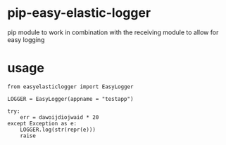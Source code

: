 # pip-easy-elastic-logger

pip module to work in combination with the receiving module to allow for easy logging

# usage

```
from easyelasticlogger import EasyLogger

LOGGER = EasyLogger(appname = "testapp")

try:
    err = dawoijdiojwaid * 20
except Exception as e:
    LOGGER.log(str(repr(e)))
    raise
```

